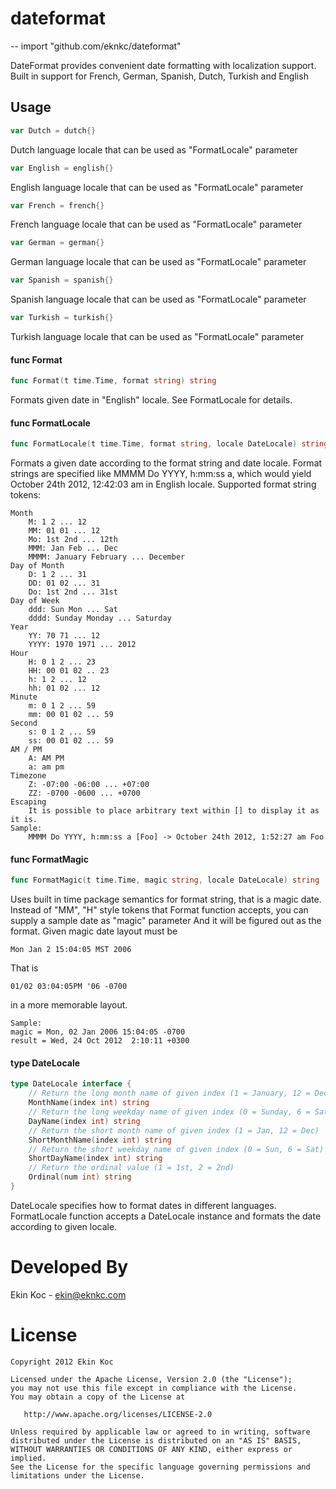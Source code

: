 # dateformat
--
    import "github.com/eknkc/dateformat"

DateFormat provides convenient date formatting with localization support. Built in support for French, German, Spanish, Dutch, Turkish and English

## Usage

```go
var Dutch = dutch{}
```
Dutch language locale that can be used as "FormatLocale" parameter

```go
var English = english{}
```
English language locale that can be used as "FormatLocale" parameter

```go
var French = french{}
```
French language locale that can be used as "FormatLocale" parameter

```go
var German = german{}
```
German language locale that can be used as "FormatLocale" parameter

```go
var Spanish = spanish{}
```
Spanish language locale that can be used as "FormatLocale" parameter

```go
var Turkish = turkish{}
```
Turkish language locale that can be used as "FormatLocale" parameter

#### func  Format

```go
func Format(t time.Time, format string) string
```
Formats given date in "English" locale. See FormatLocale for details.

#### func  FormatLocale

```go
func FormatLocale(t time.Time, format string, locale DateLocale) string
```
Formats a given date according to the format string and date locale. Format
strings are specified like MMMM Do YYYY, h:mm:ss a, which would yield October
24th 2012, 12:42:03 am in English locale. Supported format string tokens:

    Month
    	M: 1 2 ... 12
    	MM: 01 01 ... 12
    	Mo: 1st 2nd ... 12th
    	MMM: Jan Feb ... Dec
    	MMMM: January February ... December
    Day of Month
    	D: 1 2 ... 31
    	DD: 01 02 ... 31
    	Do: 1st 2nd ... 31st
    Day of Week
    	ddd: Sun Mon ... Sat
    	dddd: Sunday Monday ... Saturday
    Year
    	YY: 70 71 ... 12
    	YYYY: 1970 1971 ... 2012
    Hour
    	H: 0 1 2 ... 23
    	HH: 00 01 02 .. 23
    	h: 1 2 ... 12
    	hh: 01 02 ... 12
    Minute
    	m: 0 1 2 ... 59
    	mm: 00 01 02 ... 59
    Second
    	s: 0 1 2 ... 59
    	ss: 00 01 02 ... 59
    AM / PM
    	A: AM PM
    	a: am pm
    Timezone
    	Z: -07:00 -06:00 ... +07:00
    	ZZ: -0700 -0600 ... +0700
    Escaping
    	It is possible to place arbitrary text within [] to display it as it is.
    Sample:
    	MMMM Do YYYY, h:mm:ss a [Foo] -> October 24th 2012, 1:52:27 am Foo

#### func  FormatMagic

```go
func FormatMagic(t time.Time, magic string, locale DateLocale) string
```
Uses built in time package semantics for format string, that is a magic date.
Instead of "MM", "H" style tokens that Format function accepts, you can supply a
sample date as "magic" parameter And it will be figured out as the format. Given
magic date layout must be

    Mon Jan 2 15:04:05 MST 2006

That is

    01/02 03:04:05PM '06 -0700

in a more memorable layout.

    Sample:
    magic = Mon, 02 Jan 2006 15:04:05 -0700
    result = Wed, 24 Oct 2012  2:10:11 +0300

#### type DateLocale

```go
type DateLocale interface {
	// Return the long month name of given index (1 = January, 12 = December)
	MonthName(index int) string
	// Return the long weekday name of given index (0 = Sunday, 6 = Saturday)
	DayName(index int) string
	// Return the short month name of given index (1 = Jan, 12 = Dec)
	ShortMonthName(index int) string
	// Return the short weekday name of given index (0 = Sun, 6 = Sat)
	ShortDayName(index int) string
	// Return the ordinal value (1 = 1st, 2 = 2nd)
	Ordinal(num int) string
}
```

DateLocale specifies how to format dates in different languages. FormatLocale
function accepts a DateLocale instance and formats the date according to given
locale.

Developed By
============

Ekin Koc - <ekin@eknkc.com>

License
=======

    Copyright 2012 Ekin Koc

    Licensed under the Apache License, Version 2.0 (the "License");
    you may not use this file except in compliance with the License.
    You may obtain a copy of the License at

       http://www.apache.org/licenses/LICENSE-2.0

    Unless required by applicable law or agreed to in writing, software
    distributed under the License is distributed on an "AS IS" BASIS,
    WITHOUT WARRANTIES OR CONDITIONS OF ANY KIND, either express or implied.
    See the License for the specific language governing permissions and
    limitations under the License.
